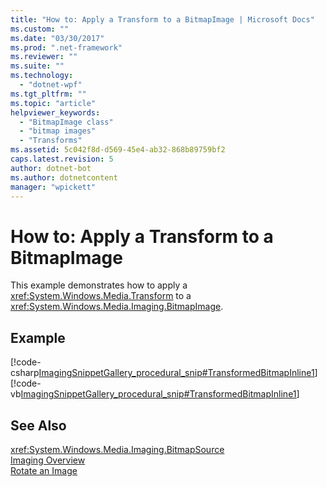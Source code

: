 ```yaml
---
title: "How to: Apply a Transform to a BitmapImage | Microsoft Docs"
ms.custom: ""
ms.date: "03/30/2017"
ms.prod: ".net-framework"
ms.reviewer: ""
ms.suite: ""
ms.technology: 
  - "dotnet-wpf"
ms.tgt_pltfrm: ""
ms.topic: "article"
helpviewer_keywords: 
  - "BitmapImage class"
  - "bitmap images"
  - "Transforms"
ms.assetid: 5c042f8d-d569-45e4-ab32-868b89759bf2
caps.latest.revision: 5
author: dotnet-bot
ms.author: dotnetcontent
manager: "wpickett"
---
```

# How to: Apply a Transform to a BitmapImage
This example demonstrates how to apply a <xref:System.Windows.Media.Transform> to a <xref:System.Windows.Media.Imaging.BitmapImage>.  
  
## Example  
 [!code-csharp[ImagingSnippetGallery_procedural_snip#TransformedBitmapInline1](../../../../samples/snippets/csharp/VS_Snippets_Wpf/ImagingSnippetGallery_procedural_snip/CSharp/TransformedBitmapExample.cs#transformedbitmapinline1)]
 [!code-vb[ImagingSnippetGallery_procedural_snip#TransformedBitmapInline1](../../../../samples/snippets/visualbasic/VS_Snippets_Wpf/ImagingSnippetGallery_procedural_snip/VB/TransformedBitmapExample.vb#transformedbitmapinline1)]  
  
## See Also  
 <xref:System.Windows.Media.Imaging.BitmapSource>   
 [Imaging Overview](../../../../docs/framework/wpf/graphics-multimedia/imaging-overview.md)   
 [Rotate an Image](../../../../docs/framework/wpf/controls/how-to-rotate-an-image.md)